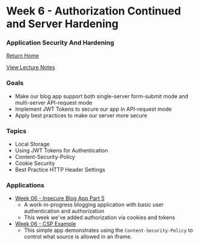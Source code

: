 # Week 6 - Authorization Continued and Server Hardening
### Application Security And Hardening

[Return Home](../../../../)  

[View Lecture Notes](http://coreyshuman.github.io/GeekwiseApplicationSecurity/LectureNotes/Week-06)  

### Goals
- Make our blog app support both single-server form-submit mode and multi-server API-request mode
- Implement JWT Tokens to secure our app in API-request mode
- Apply best practices to make our server more secure

### Topics
- Local Storage
- Using JWT Tokens for Authentication
- Content-Security-Policy
- Cookie Security
- Best Practice HTTP Header Settings

### Applications
- [Week 06 - Insecure Blog App Part 5](../../Applications/Week-06/01-BasicBlogAppPart05)
  - A work-in-progress blogging application with basic user authentication and authorization
  - This week we've added authorization via cookies and tokens
- [Week 06 - CSP Example](../../Applications/Week-06/02-CSPExample)
  - This simple app demonstrates using the `Content-Security-Policy` to control what source is allowed in an iframe.